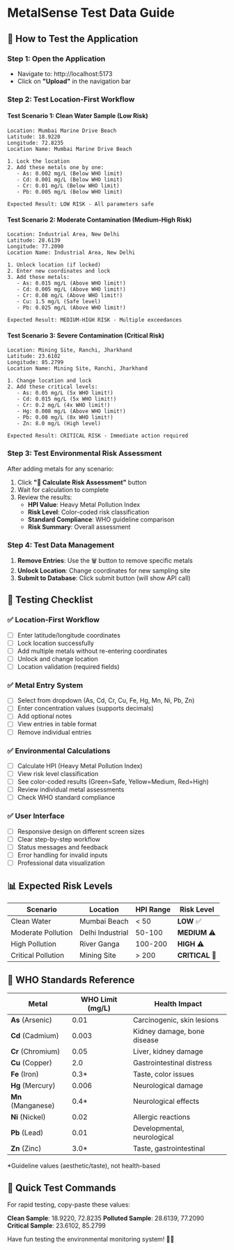 # MetalSense Test Data Guide

## 🧪 How to Test the Application

### Step 1: Open the Application
- Navigate to: http://localhost:5173
- Click on **"Upload"** in the navigation bar

### Step 2: Test Location-First Workflow

#### Test Scenario 1: Clean Water Sample (Low Risk)
```
Location: Mumbai Marine Drive Beach
Latitude: 18.9220
Longitude: 72.8235
Location Name: Mumbai Marine Drive Beach

1. Lock the location
2. Add these metals one by one:
   - As: 0.002 mg/L (Below WHO limit)
   - Cd: 0.001 mg/L (Below WHO limit) 
   - Cr: 0.01 mg/L (Below WHO limit)
   - Pb: 0.005 mg/L (Below WHO limit)

Expected Result: LOW RISK - All parameters safe
```

#### Test Scenario 2: Moderate Contamination (Medium-High Risk)
```
Location: Industrial Area, New Delhi
Latitude: 28.6139
Longitude: 77.2090
Location Name: Industrial Area, New Delhi

1. Unlock location (if locked)
2. Enter new coordinates and lock
3. Add these metals:
   - As: 0.015 mg/L (Above WHO limit!)
   - Cd: 0.005 mg/L (Above WHO limit!)
   - Cr: 0.08 mg/L (Above WHO limit!)
   - Cu: 1.5 mg/L (Safe level)
   - Pb: 0.025 mg/L (Above WHO limit!)

Expected Result: MEDIUM-HIGH RISK - Multiple exceedances
```

#### Test Scenario 3: Severe Contamination (Critical Risk)
```
Location: Mining Site, Ranchi, Jharkhand  
Latitude: 23.6102
Longitude: 85.2799
Location Name: Mining Site, Ranchi, Jharkhand

1. Change location and lock
2. Add these critical levels:
   - As: 0.05 mg/L (5x WHO limit!)
   - Cd: 0.015 mg/L (5x WHO limit!)
   - Cr: 0.2 mg/L (4x WHO limit!)
   - Hg: 0.008 mg/L (Above WHO limit!)
   - Pb: 0.08 mg/L (8x WHO limit!)
   - Zn: 8.0 mg/L (High level)

Expected Result: CRITICAL RISK - Immediate action required
```

### Step 3: Test Environmental Risk Assessment
After adding metals for any scenario:

1. Click **"🧮 Calculate Risk Assessment"** button
2. Wait for calculation to complete
3. Review the results:
   - **HPI Value**: Heavy Metal Pollution Index
   - **Risk Level**: Color-coded risk classification
   - **Standard Compliance**: WHO guideline comparison
   - **Risk Summary**: Overall assessment

### Step 4: Test Data Management
1. **Remove Entries**: Use the 🗑️ button to remove specific metals
2. **Unlock Location**: Change coordinates for new sampling site
3. **Submit to Database**: Click submit button (will show API call)

## 🎯 Testing Checklist

### ✅ Location-First Workflow
- [ ] Enter latitude/longitude coordinates
- [ ] Lock location successfully  
- [ ] Add multiple metals without re-entering coordinates
- [ ] Unlock and change location
- [ ] Location validation (required fields)

### ✅ Metal Entry System
- [ ] Select from dropdown (As, Cd, Cr, Cu, Fe, Hg, Mn, Ni, Pb, Zn)
- [ ] Enter concentration values (supports decimals)
- [ ] Add optional notes
- [ ] View entries in table format
- [ ] Remove individual entries

### ✅ Environmental Calculations
- [ ] Calculate HPI (Heavy Metal Pollution Index)
- [ ] View risk level classification
- [ ] See color-coded results (Green=Safe, Yellow=Medium, Red=High)
- [ ] Review individual metal assessments
- [ ] Check WHO standard compliance

### ✅ User Interface
- [ ] Responsive design on different screen sizes
- [ ] Clear step-by-step workflow
- [ ] Status messages and feedback
- [ ] Error handling for invalid inputs
- [ ] Professional data visualization

## 📊 Expected Risk Levels

| Scenario | Location | HPI Range | Risk Level |
|----------|----------|-----------|------------|
| Clean Water | Mumbai Beach | < 50 | **LOW** ✅ |
| Moderate Pollution | Delhi Industrial | 50-100 | **MEDIUM** ⚠️ |
| High Pollution | River Ganga | 100-200 | **HIGH** ⚠️ |
| Critical Pollution | Mining Site | > 200 | **CRITICAL** 🚨 |

## 🔬 WHO Standards Reference

| Metal | WHO Limit (mg/L) | Health Impact |
|-------|------------------|---------------|
| **As** (Arsenic) | 0.01 | Carcinogenic, skin lesions |
| **Cd** (Cadmium) | 0.003 | Kidney damage, bone disease |
| **Cr** (Chromium) | 0.05 | Liver, kidney damage |
| **Cu** (Copper) | 2.0 | Gastrointestinal distress |
| **Fe** (Iron) | 0.3* | Taste, color issues |
| **Hg** (Mercury) | 0.006 | Neurological damage |
| **Mn** (Manganese) | 0.4* | Neurological effects |
| **Ni** (Nickel) | 0.02 | Allergic reactions |
| **Pb** (Lead) | 0.01 | Developmental, neurological |
| **Zn** (Zinc) | 3.0* | Taste, gastrointestinal |

*Guideline values (aesthetic/taste), not health-based

## 🚀 Quick Test Commands

For rapid testing, copy-paste these values:

**Clean Sample**: 18.9220, 72.8235
**Polluted Sample**: 28.6139, 77.2090  
**Critical Sample**: 23.6102, 85.2799

Have fun testing the environmental monitoring system! 🌊🧪
